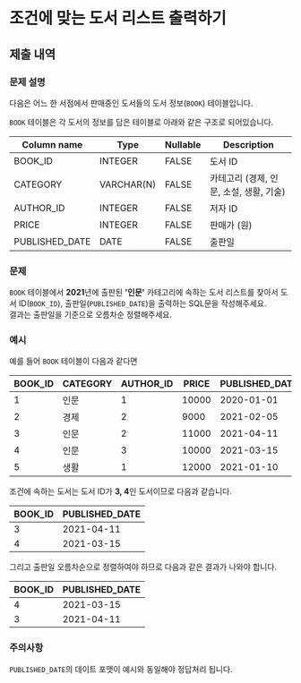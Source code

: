 # 조건에 맞는 도서 리스트 출력하기

## 제출 내역

### 문제 설명

다음은 어느 한 서점에서 판매중인 도서들의 도서 정보(`BOOK`) 테이블입니다.

`BOOK` 테이블은 각 도서의 정보를 담은 테이블로 아래와 같은 구조로 되어있습니다.

| Column name    | Type         | Nullable | Description                             |
|----------------|--------------|----------|-----------------------------------------|
| BOOK_ID        | INTEGER      | FALSE    | 도서 ID                                 |
| CATEGORY       | VARCHAR(N)   | FALSE    | 카테고리 (경제, 인문, 소설, 생활, 기술)    |
| AUTHOR_ID      | INTEGER      | FALSE    | 저자 ID                                 |
| PRICE          | INTEGER      | FALSE    | 판매가 (원)                             |
| PUBLISHED_DATE | DATE         | FALSE    | 출판일                                  |

### 문제

`BOOK` 테이블에서 **2021**년에 출판된 **'인문'** 카테고리에 속하는 도서 리스트를 찾아서 도서 ID(`BOOK_ID`), 출판일(`PUBLISHED_DATE`)을 출력하는 SQL문을 작성해주세요.  
결과는 출판일을 기준으로 오름차순 정렬해주세요.

### 예시

예를 들어 `BOOK` 테이블이 다음과 같다면

| BOOK_ID | CATEGORY | AUTHOR_ID | PRICE | PUBLISHED_DATE |
|---------|----------|-----------|-------|----------------|
| 1       | 인문     | 1         | 10000 | 2020-01-01     |
| 2       | 경제     | 2         | 9000  | 2021-02-05     |
| 3       | 인문     | 2         | 11000 | 2021-04-11     |
| 4       | 인문     | 3         | 10000 | 2021-03-15     |
| 5       | 생활     | 1         | 12000 | 2021-01-10     |

조건에 속하는 도서는 도서 ID가 **3, 4**인 도서이므로 다음과 같습니다.

| BOOK_ID | PUBLISHED_DATE |
|---------|----------------|
| 3       | 2021-04-11     |
| 4       | 2021-03-15     |

그리고 출판일 오름차순으로 정렬하여야 하므로 다음과 같은 결과가 나와야 합니다.

| BOOK_ID | PUBLISHED_DATE |
|---------|----------------|
| 4       | 2021-03-15     |
| 3       | 2021-04-11     |

### 주의사항

`PUBLISHED_DATE`의 데이트 포맷이 예시와 동일해야 정답처리 됩니다.
